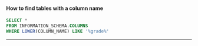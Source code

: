 #### How to find tables with a column name
```sql
SELECT *
FROM INFORMATION_SCHEMA.COLUMNS
WHERE LOWER(COLUMN_NAME) LIKE '%grade%'
```
-----------------------------------
